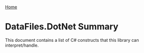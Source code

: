 [Home](README.md)

# DataFiles.DotNet Summary

This document contains a list of C# constructs that this library can interpret/handle.

